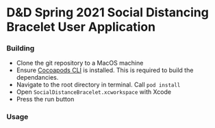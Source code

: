 # D&D Spring 2021 Social Distancing Bracelet User Application

### Building
- Clone the git repository to a MacOS machine
- Ensure [Cocoapods CLI](https://cocoapods.org) is installed. This is required to build the dependancies. 
- Navigate to the root directory in terminal. Call `pod install`
- Open `SocialDistanceBracelet.xcworkspace` with Xcode
- Press the run button

### Usage

